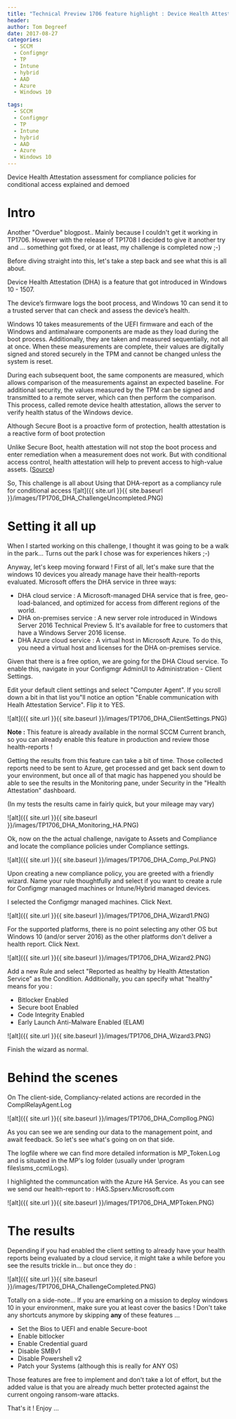 ```yaml
---
title: "Technical Preview 1706 feature highlight : Device Health Attestation assessment for compliance policies for conditional access"
header:
author: Tom Degreef
date: 2017-08-27
categories:
  - SCCM
  - Configmgr
  - TP
  - Intune
  - hybrid
  - AAD
  - Azure
  - Windows 10

tags:
  - SCCM
  - Configmgr
  - TP
  - Intune
  - hybrid
  - AAD
  - Azure
  - Windows 10
---
```


Device Health Attestation assessment for compliance policies for conditional access explained and demoed

# Intro #

Another "Overdue" blogpost.. Mainly because I couldn't get it working in TP1706. However with the release of TP1708 I decided to give it another try and ... something got fixed, or at least, my challenge is completed now ;-) 

Before diving straight into this, let's take a step back and see what this is all about.

Device Health Attestation (DHA) is a feature that got introduced in Windows 10 - 1507.

The device’s firmware logs the boot process, and Windows 10 can send it to a trusted server that can check and assess the device’s health.

Windows 10 takes measurements of the UEFI firmware and each of the Windows and antimalware components are made as they load during the boot process. Additionally, they are taken and measured sequentially, not all at once. When these measurements are complete, their values are digitally signed and stored securely in the TPM and cannot be changed unless the system is reset.

During each subsequent boot, the same components are measured, which allows comparison of the measurements against an expected baseline. For additional security, the values measured by the TPM can be signed and transmitted to a remote server, which can then perform the comparison. This process, called remote device health attestation, allows the server to verify health status of the Windows device.

Although Secure Boot is a proactive form of protection, health attestation is a reactive form of boot protection

Unlike Secure Boot, health attestation will not stop the boot process and enter remediation when a measurement does not work. But with conditional access control, health attestation will help to prevent access to high-value assets. ([Source](https://docs.microsoft.com/en-us/windows/device-security/protect-high-value-assets-by-controlling-the-health-of-windows-10-based-devices))

So, This challenge is all about Using that DHA-report as a compliancy rule for conditional access
![alt]({{ site.url }}{{ site.baseurl }}/images/TP1706_DHA_ChallengeUncompleted.PNG)

# Setting it all up #

When I started working on this challenge, I thought it was going to be a walk in the park... Turns out the park I chose was for experiences hikers ;-)

Anyway, let's keep moving forward ! First of all, let's make sure that the windows 10 devices you already manage have their health-reports evaluated. Microsoft offers the DHA service in three ways:
- DHA cloud service : A Microsoft-managed DHA service that is free, geo-load-balanced, and optimized for access from different regions of the world.
- DHA on-premises service : A new server role introduced in Windows Server 2016 Technical Preview 5. It's available for free to customers that have a Windows Server 2016 license.
- DHA Azure cloud service : A virtual host in Microsoft Azure. To do this, you need a virtual host and licenses for the DHA on-premises service.

Given that there is a free option, we are going for the DHA Cloud service. To enable this, navigate in your Configmgr AdminUI to Administration - Client Settings.

Edit your default client settings and select "Computer Agent". If you scroll down a bit in that list you"ll notice an option "Enable communication with Healh Attestation Service". Flip it to YES.

![alt]({{ site.url }}{{ site.baseurl }}/images/TP1706_DHA_ClientSettings.PNG)

**Note :** This feature is already available in the normal SCCM Current branch, so you can already enable this feature in production and review those health-reports !

Getting the results from this feature can take a bit of time. Those collected reports need to be sent to Azure, get processed and get back sent down to your environment, but once all of that magic has happened you should be able to see the results in the Monitoring pane, under Security in the "Health Attestation" dashboard.

(In my tests the results came in fairly quick, but your mileage may vary)

![alt]({{ site.url }}{{ site.baseurl }}/images/TP1706_DHA_Monitoring_HA.PNG)

Ok, now on the the actual challenge, navigate to Assets and Compliance and locate the compliance policies under Compliance settings.

![alt]({{ site.url }}{{ site.baseurl }}/images/TP1706_DHA_Comp_Pol.PNG)

Upon creating a new compliance policy, you are greeted with a friendly wizard. Name your rule thoughtfully and select if you want to create a rule for Configmgr managed machines or Intune/Hybrid managed devices. 

I selected the Configmgr managed machines. Click Next.

![alt]({{ site.url }}{{ site.baseurl }}/images/TP1706_DHA_Wizard1.PNG)

For the supported platforms, there is no point selecting any other OS but Windows 10 (and/or server 2016) as the other platforms don't deliver a health report. Click Next.

![alt]({{ site.url }}{{ site.baseurl }}/images/TP1706_DHA_Wizard2.PNG)

Add a new Rule and select "Reported as healthy by Health Attestation Service" as the Condition.
Additionally, you can specify what "healthy" means for you :

- Bitlocker Enabled 
- Secure boot Enabled
- Code Integrity Enabled
- Early Launch Anti-Malware Enabled (ELAM)

![alt]({{ site.url }}{{ site.baseurl }}/images/TP1706_DHA_Wizard3.PNG)

Finish the wizard as normal.

# Behind the scenes #

On The client-side, Compliancy-related actions are recorded in the ComplRelayAgent.Log

![alt]({{ site.url }}{{ site.baseurl }}/images/TP1706_DHA_Compllog.PNG)

As you can see we are sending our data to the management point, and await feedback. So let's see what's going on on that side.

The logfile where we can find more detailed information is MP_Token.Log and is situated in the MP's log folder (usually under \program files\sms_ccm\Logs).

I highlighted the communcation with the Azure HA Service. As you can see we send our health-report to : HAS.Spserv.Microsoft.com

![alt]({{ site.url }}{{ site.baseurl }}/images/TP1706_DHA_MPToken.PNG)

# The results #

Depending if you had enabled the client setting to already have your health reports being evaluated by a cloud service, it might take a while before you see the results trickle in... but once they do :

![alt]({{ site.url }}{{ site.baseurl }}/images/TP1706_DHA_ChallengeCompleted.PNG)

Totally on a side-note... If you are emarking on a mission to deploy windows 10 in your environment, make sure you at least cover the basics ! Don't take any shortcuts anymore by skipping **any** of these features ...

- Set the Bios to UEFI and enable Secure-boot
- Enable bitlocker
- Enable Credential guard
- Disable SMBv1
- Disable Powershell v2
- Patch your Systems (although this is really for ANY OS)

Those features are free to implement and don't take a lot of effort, but the added value is that you are already much better protected against the current ongoing ransom-ware attacks.


That's it ! Enjoy ...